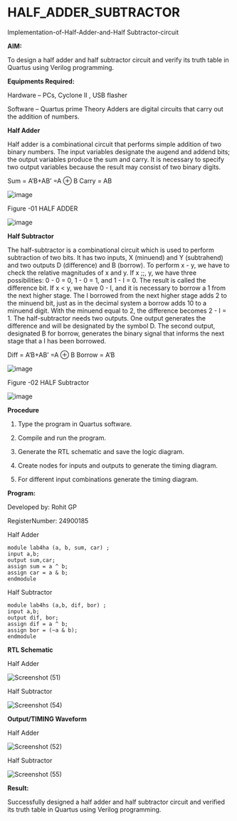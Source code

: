 # HALF_ADDER_SUBTRACTOR

Implementation-of-Half-Adder-and-Half Subtractor-circuit

**AIM:**

To design a half adder and half subtractor circuit and verify its truth table in Quartus using Verilog programming.

**Equipments Required:**

Hardware – PCs, Cyclone II , USB flasher 

Software – Quartus prime Theory Adders are digital circuits that carry out the addition of numbers.

**Half Adder**

Half adder is a combinational circuit that performs simple addition of two binary numbers. The input variables designate the augend and addend bits; the output variables produce the sum and carry. It is necessary to specify two output variables because the result may consist of two binary digits.

Sum = A’B+AB’ =A ⊕ B Carry = AB

![image](https://github.com/naavaneetha/HALF_ADDER_SUBTRACTOR/assets/154305477/bd4a0b2c-cdbc-4184-ab08-81578f121e1f)

Figure -01 HALF ADDER

![image](https://github.com/user-attachments/assets/a7b3ef8d-0f2e-4c92-bb06-eca8d6e7bdff)


**Half Subtractor**

The half-subtractor is a combinational circuit which is used to perform subtraction of two bits. It has two inputs, X (minuend) and Y (subtrahend) and two outputs D (difference) and B (borrow). To perform x - y, we have to check the relative magnitudes of x and y. If x ;;, y, we have three possibilities: 0 - 0 = 0, 1 - 0 = 1, and 1 - I = 0. The result is called the difference bit. If x < y, we have 0 - I, and it is necessary to borrow a 1 from the next higher stage. The I borrowed from the next higher stage adds 2 to the minuend bit, just as in the decimal system a borrow adds 10 to a minuend digit. With the minuend equal to 2, the difference becomes 2 - I = 1. The half-subtractor needs two outputs. One output generates the difference and will be designated by the symbol D. The second output, designated B for borrow, generates the binary signal that informs the next stage that a I has been borrowed. 

Diff = A’B+AB’ =A ⊕ B
Borrow = A’B

 ![image](https://github.com/naavaneetha/HALF_ADDER_SUBTRACTOR/assets/154305477/d76b099c-513f-4e7c-843a-e2fd028a531a)

Figure -02 HALF Subtractor

![image](https://github.com/user-attachments/assets/0f22a5ac-e69a-4422-820a-14ae6b660d50)

**Procedure**

1.	Type the program in Quartus software.

2.	Compile and run the program.

3.	Generate the RTL schematic and save the logic diagram.

4.	Create nodes for inputs and outputs to generate the timing diagram.

5.	For different input combinations generate the timing diagram.


**Program:**

Developed by: Rohit GP

RegisterNumber: 24900185

Half Adder

```
module lab4ha (a, b, sum, car) ;
input a,b;
output sum,car;
assign sum = a ^ b;
assign car = a & b;
endmodule
```

Half Subtractor

```
module lab4hs (a,b, dif, bor) ;
input a,b;
output dif, bor;
assign dif = a ^ b;
assign bor = (~a & b);
endmodule
```

**RTL Schematic**

Half Adder

![Screenshot (51)](https://github.com/user-attachments/assets/5d676eb9-ede1-4d2f-916e-91f582672aa9)

Half Subtractor

![Screenshot (54)](https://github.com/user-attachments/assets/c2ca7320-c408-4e96-860d-fa7de109af5c)


**Output/TIMING Waveform**

Half Adder

![Screenshot (52)](https://github.com/user-attachments/assets/61e4890e-89ef-4370-bef1-396a528d56da)

Half Subtractor


![Screenshot (55)](https://github.com/user-attachments/assets/f46b717b-7485-4b63-8085-e78d4a9c1dd4)


**Result:**

Successfully designed a half adder and half subtractor circuit and verified its truth table in Quartus using Verilog programming.

